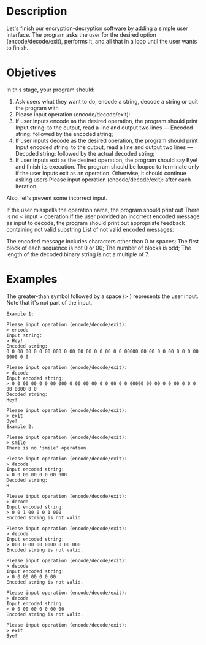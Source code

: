 # Description
Let's finish our encryption-decryption software by adding a simple user interface. The program asks the user for the desired option (encode/decode/exit), performs it, and all that in a loop until the user wants to finish.

# Objetives
In this stage, your program should:

1. Ask users what they want to do, encode a string, decode a string or quit the program with
2. Please input operation (encode/decode/exit):
3. If user inputs encode as the desired operation, the program should print Input string: to the output, read a line and output two lines — Encoded string: followed by the encoded string;
4. If user inputs decode as the desired operation, the program should print Input encoded string: to the output, read a line and output two lines — Decoded string: followed by the actual decoded string;
5. If user inputs exit as the desired operation, the program should say Bye! and finish its execution.
The program should be looped to terminate only if the user inputs exit as an operation. Otherwise, it should continue asking users Please input operation (encode/decode/exit): after each iteration.

Also, let's prevent some incorrect input.

If the user misspells the operation name, the program should print out There is no < input > operation
If the user provided an incorrect encoded message as input to decode, the program should print out appropriate feedback containing not valid substring
List of not valid encoded messages:

The encoded message includes characters other than 0 or spaces;
The first block of each sequence is not 0 or 00;
The number of blocks is odd;
The length of the decoded binary string is not a multiple of 7.

# Examples
The greater-than symbol followed by a space (> ) represents the user input. Note that it's not part of the input.

````
Example 1:

Please input operation (encode/decode/exit):
> encode
Input string:
> Hey!
Encoded string:
0 0 00 00 0 0 00 000 0 00 00 00 0 0 00 0 0 00000 00 00 0 0 00 0 0 0 00 0000 0 0

Please input operation (encode/decode/exit):
> decode
Input encoded string:
> 0 0 00 00 0 0 00 000 0 00 00 00 0 0 00 0 0 00000 00 00 0 0 00 0 0 0 00 0000 0 0
Decoded string:
Hey!

Please input operation (encode/decode/exit):
> exit
Bye!
Example 2:

Please input operation (encode/decode/exit):
> smile
There is no 'smile' operation

Please input operation (encode/decode/exit):
> decode
Input encoded string:
> 0 0 00 00 0 0 00 000
Decoded string:
H

Please input operation (encode/decode/exit):
> decode
Input encoded string:
> 0 0 1 00 0 0 1 000
Encoded string is not valid.

Please input operation (encode/decode/exit):
> decode
Input encoded string:
> 000 0 00 00 0000 0 00 000
Encoded string is not valid.

Please input operation (encode/decode/exit):
> decode
Input encoded string:
> 0 0 00 00 0 0 00
Encoded string is not valid.

Please input operation (encode/decode/exit):
> decode
Input encoded string:
> 0 0 00 00 0 0 00 00
Encoded string is not valid.

Please input operation (encode/decode/exit):
> exit
Bye!